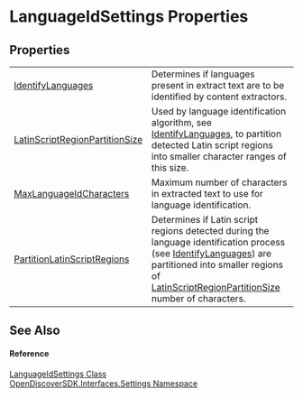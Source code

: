 # LanguageIdSettings Properties




## Properties
<table>
<tr>
<td><a href="950462d6-20db-2c1e-674e-362ea7c8ee45">IdentifyLanguages</a></td>
<td>Determines if languages present in extract text are to be identified by content extractors.</td></tr>
<tr>
<td><a href="725e702d-71d3-8023-d553-ec65843f06de">LatinScriptRegionPartitionSize</a></td>
<td>Used by language identification algorithm, see <a href="950462d6-20db-2c1e-674e-362ea7c8ee45">IdentifyLanguages</a>, to partition detected Latin script regions into smaller character ranges of this size.</td></tr>
<tr>
<td><a href="cfd70668-634e-51df-812d-d14b3e5254fc">MaxLanguageIdCharacters</a></td>
<td>Maximum number of characters in extracted text to use for language identification.</td></tr>
<tr>
<td><a href="fa873d4b-4318-793a-fb1b-2070b94372b9">PartitionLatinScriptRegions</a></td>
<td>Determines if Latin script regions detected during the language identification process (see <a href="950462d6-20db-2c1e-674e-362ea7c8ee45">IdentifyLanguages</a>) are partitioned into smaller regions of <a href="725e702d-71d3-8023-d553-ec65843f06de">LatinScriptRegionPartitionSize</a> number of characters.</td></tr>
</table>

## See Also


#### Reference
<a href="f87fd20f-aaa8-70a5-cfc1-25deeaad8361">LanguageIdSettings Class</a>  
<a href="a1516a26-c3bc-5b32-80d1-92d32506d831">OpenDiscoverSDK.Interfaces.Settings Namespace</a>  
